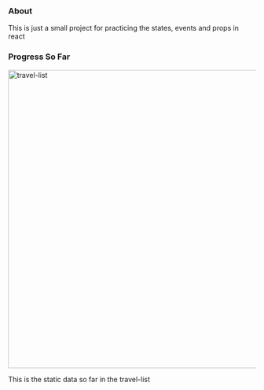 <h3> About </h3>
This is just a small project for practicing the states, events and props in react

<h3> Progress So Far </h3>

<img width="607" alt="travel-list" src="https://github.com/Deepak00-Sh/jsJourney/assets/78408996/c3081ab9-5d22-46dc-bf75-880bf39c1422">

This is the static data so far in the travel-list
